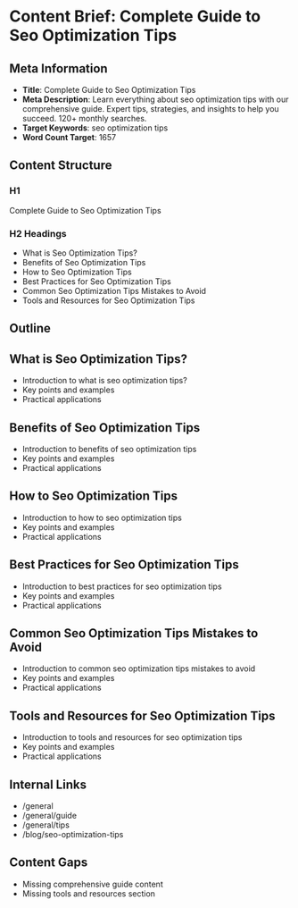 # Content Brief: Complete Guide to Seo Optimization Tips

## Meta Information
- **Title**: Complete Guide to Seo Optimization Tips
- **Meta Description**: Learn everything about seo optimization tips with our comprehensive guide. Expert tips, strategies, and insights to help you succeed. 120+ monthly searches.
- **Target Keywords**: seo optimization tips
- **Word Count Target**: 1657

## Content Structure

### H1
Complete Guide to Seo Optimization Tips

### H2 Headings
- What is Seo Optimization Tips?
- Benefits of Seo Optimization Tips
- How to Seo Optimization Tips
- Best Practices for Seo Optimization Tips
- Common Seo Optimization Tips Mistakes to Avoid
- Tools and Resources for Seo Optimization Tips

## Outline
## What is Seo Optimization Tips?
- Introduction to what is seo optimization tips?
- Key points and examples
- Practical applications

## Benefits of Seo Optimization Tips
- Introduction to benefits of seo optimization tips
- Key points and examples
- Practical applications

## How to Seo Optimization Tips
- Introduction to how to seo optimization tips
- Key points and examples
- Practical applications

## Best Practices for Seo Optimization Tips
- Introduction to best practices for seo optimization tips
- Key points and examples
- Practical applications

## Common Seo Optimization Tips Mistakes to Avoid
- Introduction to common seo optimization tips mistakes to avoid
- Key points and examples
- Practical applications

## Tools and Resources for Seo Optimization Tips
- Introduction to tools and resources for seo optimization tips
- Key points and examples
- Practical applications


## Internal Links
- /general
- /general/guide
- /general/tips
- /blog/seo-optimization-tips

## Content Gaps
- Missing comprehensive guide content
- Missing tools and resources section
